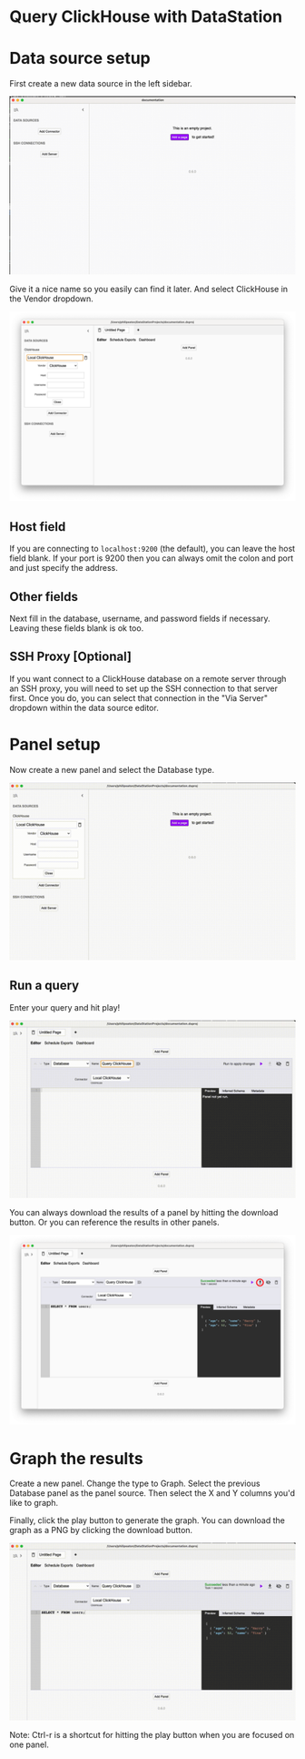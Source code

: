 # Query ClickHouse with DataStation

# Data source setup

First create a new data source in the left sidebar.

![Creating a new data source](/tutorials/create-data-source.gif)

Give it a nice name so you easily can find it later. And select ClickHouse
in the Vendor dropdown.

![Creating a ClickHouse data source](/tutorials/create-clickhouse-data-source.png)

## Host field

If you are connecting to `localhost:9200` (the default), you can
leave the host field blank. If your port is 9200 then you can always
omit the colon and port and just specify the address.

## Other fields

Next fill in the database, username, and password fields if
necessary. Leaving these fields blank is ok too.

## SSH Proxy [Optional]

If you want connect to a ClickHouse database on a remote server through an
SSH proxy, you will need to set up the SSH connection to that server
first. Once you do, you can select that connection in the "Via Server"
dropdown within the data source editor.

# Panel setup

Now create a new panel and select the Database type.

![Create database panel](/tutorials/create-clickhouse-database-panel.gif)

## Run a query

Enter your query and hit play!

![Run ClickHouse query](/tutorials/run-clickhouse-query.gif)

You can always download the results of a panel by hitting the download
button. Or you can reference the results in other panels.

![Download panel results](/tutorials/download-clickhouse-panel-results.png)

# Graph the results

Create a new panel. Change the type to Graph. Select the previous
Database panel as the panel source. Then select the X and Y columns
you'd like to graph.

Finally, click the play button to generate the graph. You can download
the graph as a PNG by clicking the download button.

![Graph database results](/tutorials/graph-clickhouse-database-results.gif)

Note: Ctrl-r is a shortcut for hitting the play button when you are
focused on one panel.
